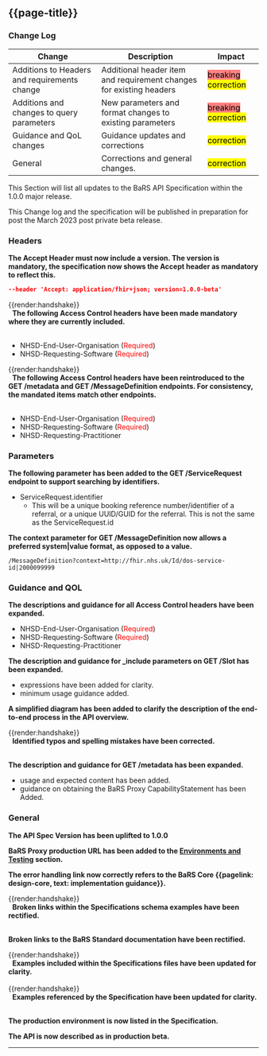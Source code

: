 <div class="bars-blg-expander">
<div class="bars-blg-expander-entry" id="v1.0.0">

## {{page-title}}

### Change Log

| Change                                       | Description                                                         | Impact |
|----------------------------------------------|---------------------------------------------------------------------|--------|
| Additions to Headers and requirements change | Additional header item and requirement changes for existing headers |  <mark style="background-color: #ff8080">breaking</mark> <mark style="background-color: Yellow">correction</mark>      |
| Additions and changes to query parameters    | New parameters and format changes to existing parameters            |  <mark style="background-color: #ff8080">breaking</mark> <mark style="background-color: Yellow">correction</mark>      |
| Guidance and QoL changes                     | Guidance updates and corrections                                    |  <mark style="background-color: Yellow">correction</mark>      |
| General                                      | Corrections and general changes.                                    |  <mark style="background-color: Yellow">correction</mark>      |



This Section will list all updates to the BaRS API Specification within the 1.0.0 major release.

This Change log and the specification will be published in preparation for post the March 2023 post private beta release.

### Headers

**The Accept Header must now include a version. The version is mandatory, the specification now shows the Accept header as mandatory to reflect this.** 

```json
--header 'Accept: application/fhir+json; version=1.0.0-beta'
```

<div class="imgHandshake">{{render:handshake}}</div> &nbsp; <b>The following Access Control headers have been made mandatory where they are currently included.</b></br></br>

* NHSD-End-User-Organisation (<span style="color:red">Required</span>)
* NHSD-Requesting-Software (<span style="color:red">Required</span>)

<div class="imgHandshake">{{render:handshake}}</div> &nbsp; <b>The following Access Control headers have been reintroduced to the GET /metadata and GET /MessageDefinition endpoints. For consistency, the mandated items match other endpoints.</b></br></br>

* NHSD-End-User-Organisation (<span style="color:red">Required</span>)
* NHSD-Requesting-Software (<span style="color:red">Required</span>)
* NHSD-Requesting-Practitioner

### Parameters

**The following parameter has been added to the GET /ServiceRequest endpoint to support searching by identifiers.**

* ServiceRequest.identifier
    * This will be a unique booking reference number/identifier of a referral, or a unique UUID/GUID for the referral. This is not the same as the ServiceRequest.id

**The context parameter for GET /MessageDefinition now allows a preferred system|value format, as opposed to a value.**

    /MessageDefinition?context=http://fhir.nhs.uk/Id/dos-service-id|2000099999

### Guidance and QOL
**The descriptions and guidance for all Access Control headers have been expanded.**
* NHSD-End-User-Organisation (<span style="color:red">Required</span>)
* NHSD-Requesting-Software (<span style="color:red">Required</span>)
* NHSD-Requesting-Practitioner

**The description and guidance for _include parameters on GET /Slot has been expanded.**
* expressions have been added for clarity.
* minimum usage guidance added.

**A simplified diagram has been added to clarify the description of the end-to-end process in the API overview.**

<div class="imgHandshake">{{render:handshake}}</div> &nbsp; <b>Identified typos and spelling mistakes have been corrected.</b></br></br>

**The description and guidance for GET /metadata has been expanded.**
* usage and expected content has been added.
* guidance on obtaining the BaRS Proxy CapabilityStatement has been Added.

### General

**The API Spec Version has been uplifted to 1.0.0**

**BaRS Proxy production URL has been added to the [Environments and Testing](https://digital.nhs.uk/developer/api-catalogue/booking-and-referral-fhir/v1_0_0#api-description__environments-and-testing) section.**

**The error handling link now correctly refers to the BaRS Core {{pagelink: design-core, text: implementation guidance}}.**

<div class="imgHandshake">{{render:handshake}}</div> &nbsp; <b>Broken links within the Specifications schema examples have been rectified.</b></br></br>

**Broken links to the BaRS Standard documentation have been rectified.**

<div class="imgHandshake">{{render:handshake}}</div> &nbsp; <b>Examples included within the Specifications files have been updated for clarity.</b></br></br>

<div class="imgHandshake">{{render:handshake}}</div> &nbsp; <b>Examples referenced by the Specification have been updated for clarity.</b></br></br>

**The production environment is now listed in the Specification.**

**The API is now described as in production beta.**

</div>
</div>

<hr>
<br>


